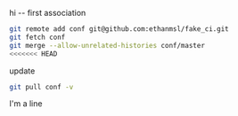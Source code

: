 hi --
first association
```zsh
git remote add conf git@github.com:ethanmsl/fake_ci.git
git fetch conf
git merge --allow-unrelated-histories conf/master
<<<<<<< HEAD
```

update
```zsh
git pull conf -v
```
I'm a line
